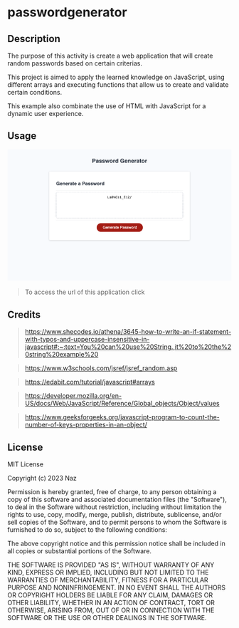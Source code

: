 # passwordgenerator



## Description

The purpose of this activity is create a web application that will create random passwords based on certain criterias. 

This project is aimed to apply the learned knowledge on JavaScript, using different arrays and executing functions that allow us to create and validate certain conditions.

This example also combinate the use of HTML with JavaScript for a dynamic user experience.

## Usage

![Alt text](<images/Password Generator.png>)

> To access the url of this application click 

## Credits

> https://www.shecodes.io/athena/3645-how-to-write-an-if-statement-with-typos-and-uppercase-insensitive-in-javascript#:~:text=You%20can%20use%20String.,it%20to%20the%20string%20example%20

> https://www.w3schools.com/jsref/jsref_random.asp

> https://edabit.com/tutorial/javascript#arrays

> https://developer.mozilla.org/en-US/docs/Web/JavaScript/Reference/Global_objects/Object/values

> https://www.geeksforgeeks.org/javascript-program-to-count-the-number-of-keys-properties-in-an-object/


## License

MIT License

Copyright (c) 2023 Naz

Permission is hereby granted, free of charge, to any person obtaining a copy
of this software and associated documentation files (the "Software"), to deal
in the Software without restriction, including without limitation the rights
to use, copy, modify, merge, publish, distribute, sublicense, and/or sell
copies of the Software, and to permit persons to whom the Software is
furnished to do so, subject to the following conditions:

The above copyright notice and this permission notice shall be included in all
copies or substantial portions of the Software.

THE SOFTWARE IS PROVIDED "AS IS", WITHOUT WARRANTY OF ANY KIND, EXPRESS OR
IMPLIED, INCLUDING BUT NOT LIMITED TO THE WARRANTIES OF MERCHANTABILITY,
FITNESS FOR A PARTICULAR PURPOSE AND NONINFRINGEMENT. IN NO EVENT SHALL THE
AUTHORS OR COPYRIGHT HOLDERS BE LIABLE FOR ANY CLAIM, DAMAGES OR OTHER
LIABILITY, WHETHER IN AN ACTION OF CONTRACT, TORT OR OTHERWISE, ARISING FROM,
OUT OF OR IN CONNECTION WITH THE SOFTWARE OR THE USE OR OTHER DEALINGS IN THE
SOFTWARE.